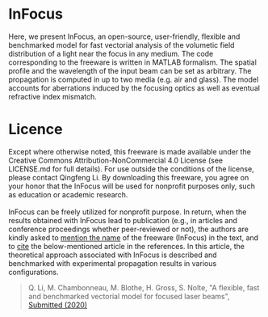 # InFocus
Here, we present InFocus, an open-source, user-friendly, flexible and benchmarked model for fast vectorial analysis of the volumetic field distribution of a light near the focus in any medium. The code corresponding to the freeware is written in MATLAB formalism. The spatial profile and the wavelength of the input beam can be set as arbitrary. The propagation is computed in up to two media (e.g. air and glass). The model accounts for aberrations induced by the focusing optics as well as eventual refractive index mismatch.
# Licence
Except where otherwise noted, this freeware is made available under the Creative Commons Attribution-NonCommercial 4.0 License (see LICENSE.md for full details). For use outside the conditions of the license, please contact Qingfeng Li. By downloading this freeware, you agree on your honor that the InFocus will be used for nonprofit purposes only, such as education or academic research.\
\
InFocus can be freely utilized for nonprofit purpose. In return, when the results obtained with InFocus lead to publication (e.g., in articles and conference proceedings whether peer-reviewed or not), the authors are kindly asked to [mention the name]() of the freeware (InFocus) in the text, and to [cite]() the below-mentioned article in the references. In this article, the theoretical approach associated with InFocus is described and benchmarked with experimental propagation results in various configurations.

> Q. Li, M. Chambonneau, M. Blothe, H. Gross, S. Nolte, "A flexible, fast and benchmarked vectorial model for focused laser beams", [Submitted (2020)]()
